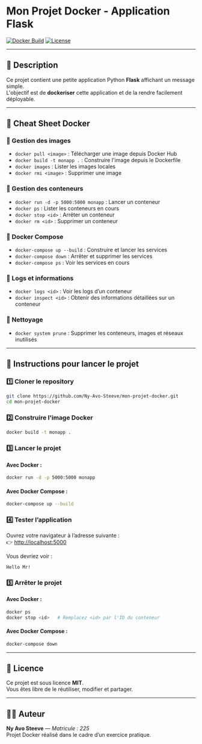 # Mon Projet Docker - Application Flask

[![Docker Build](https://img.shields.io/badge/Docker-Build-blue)](https://www.docker.com/)
[![License](https://img.shields.io/badge/License-MIT-green)](LICENSE)

---

## 🐳 Description
Ce projet contient une petite application Python **Flask** affichant un message simple.  
L'objectif est de **dockeriser** cette application et de la rendre facilement déployable.

---

## 🧭 Cheat Sheet Docker

### 🔹 Gestion des images
- `docker pull <image>` : Télécharger une image depuis Docker Hub  
- `docker build -t monapp .` : Construire l'image depuis le Dockerfile  
- `docker images` : Lister les images locales  
- `docker rmi <image>` : Supprimer une image  

### 🔹 Gestion des conteneurs
- `docker run -d -p 5000:5000 monapp` : Lancer un conteneur  
- `docker ps` : Lister les conteneurs en cours  
- `docker stop <id>` : Arrêter un conteneur  
- `docker rm <id>` : Supprimer un conteneur  

### 🔹 Docker Compose
- `docker-compose up --build` : Construire et lancer les services  
- `docker-compose down` : Arrêter et supprimer les services  
- `docker-compose ps` : Voir les services en cours  

### 🔹 Logs et informations
- `docker logs <id>` : Voir les logs d’un conteneur  
- `docker inspect <id>` : Obtenir des informations détaillées sur un conteneur  

### 🔹 Nettoyage
- `docker system prune` : Supprimer les conteneurs, images et réseaux inutilisés  

---

## 🚀 Instructions pour lancer le projet

### 1️⃣ Cloner le repository
```bash
git clone https://github.com/Ny-Avo-Steeve/mon-projet-docker.git
cd mon-projet-docker
```

### 2️⃣ Construire l'image Docker
```bash
docker build -t monapp .
```

### 3️⃣ Lancer le projet

#### Avec Docker :
```bash
docker run -d -p 5000:5000 monapp
```

#### Avec Docker Compose :
```bash
docker-compose up --build
```

### 4️⃣ Tester l’application
Ouvrez votre navigateur à l’adresse suivante :  
👉 [http://localhost:5000](http://localhost:5000)  

Vous devriez voir :  
```
Hello Mr!
```

### 5️⃣ Arrêter le projet

#### Avec Docker :
```bash
docker ps
docker stop <id>   # Remplacez <id> par l'ID du conteneur
```

#### Avec Docker Compose :
```bash
docker-compose down
```

---

## 📄 Licence
Ce projet est sous licence **MIT**.  
Vous êtes libre de le réutiliser, modifier et partager.

---

## 👨‍💻 Auteur
**Ny Avo Steeve** — *Matricule : 225*  
Projet Docker réalisé dans le cadre d’un exercice pratique.
